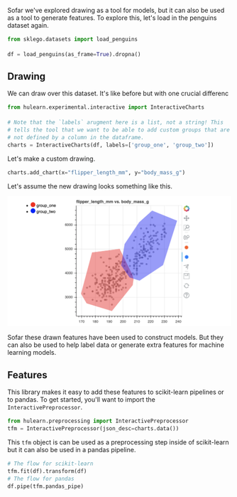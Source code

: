 Sofar we've explored drawing as a tool for models, but it can also be used
as a tool to generate features. To explore this, let's load in the penguins
dataset again.

```python
from sklego.datasets import load_penguins

df = load_penguins(as_frame=True).dropna()
```

## Drawing

We can draw over this dataset. It's like before but with one crucial differenc

```python
from hulearn.experimental.interactive import InteractiveCharts

# Note that the `labels` arugment here is a list, not a string! This
# tells the tool that we want to be able to add custom groups that are
# not defined by a column in the dataframe.
charts = InteractiveCharts(df, labels=['group_one', 'group_two'])
```

Let's make a custom drawing.

```python
charts.add_chart(x="flipper_length_mm", y="body_mass_g")
```

Let's assume the new drawing looks something like this.

![](drawing.png)

Sofar these drawn features have been used to construct models. But they
can also be used to help label data or generate extra features for machine
learning models.

## Features

This library makes it easy to add these features to scikit-learn
pipelines or to pandas. To get started, you'll want to import the
`InteractivePreprocessor`.

```python
from hulearn.preprocessing import InteractivePreprocessor
tfm = InteractivePreprocessor(json_desc=charts.data())
```

This `tfm` object is can be used as a preprocessing step inside of
scikit-learn but it can also be used in a pandas pipeline.

```python
# The flow for scikit-learn
tfm.fit(df).transform(df)
# The flow for pandas
df.pipe(tfm.pandas_pipe)
```

